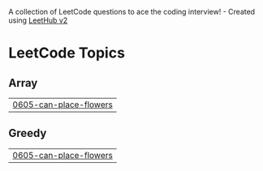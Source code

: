 A collection of LeetCode questions to ace the coding interview! - Created using [LeetHub v2](https://github.com/arunbhardwaj/LeetHub-2.0)
<!---LeetCode Topics Start-->
# LeetCode Topics
## Array
|  |
| ------- |
| [0605-can-place-flowers](https://github.com/ankitrosh/leetcode_75/tree/master/0605-can-place-flowers) |
## Greedy
|  |
| ------- |
| [0605-can-place-flowers](https://github.com/ankitrosh/leetcode_75/tree/master/0605-can-place-flowers) |
<!---LeetCode Topics End-->